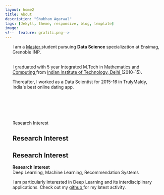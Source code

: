 ```yaml
---
layout: home2
title: About
description: "Shubham Agarwal"
tags: [Jekyll, theme, responsive, blog, template]
image:
<!--  feature: grafiti.png-->
---
```


<section>

<ul>

I am a <a href="http://msiam.imag.fr">Master </a> student pursuing <strong>Data Science</strong> specialization at Ensimag, Grenoble INP. 


<br />
I graduated with 5 year Integrated M.Tech in <a href="http://maths.iitd.ac.in/">Mathematics and Computing </a> from <a href="http://www.iitd.ac.in/">Indian Institute of Technology, Delhi </a> (2010-15).
<br />

Thereafter, I worked as a Data Scientist for 2015-16 in TrulyMaldy, India's best online dating app.
<br />
<br />
<br />
<br />
<br />
<br />

<h> Research Interest </h>
<h1> Research Interest </h1>
<h2> Research Interest </h2>
<strong>Research Interest</strong>
<br />
Deep Learning, Machine Learning, Recommendation Systems
<br />

I am particularly interested in Deep Learning and its interdisciplinary applications. Check out my <a href="https://github.com/shubhamagarwal92">github </a> for my latest activity. 
</ul>

</section>




